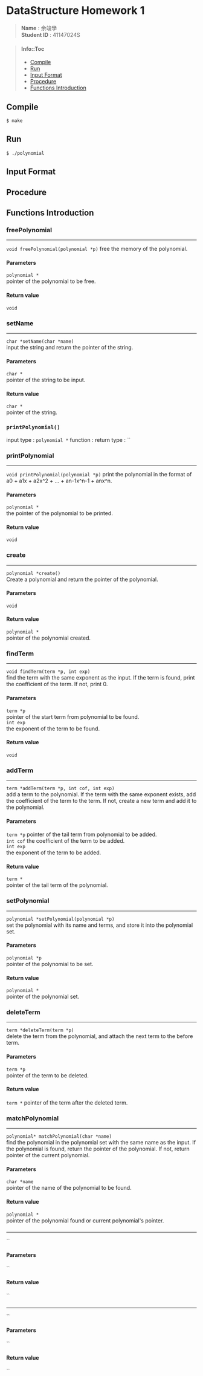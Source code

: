 # DataStructure Homework 1
> **Name** : 余竣學  
**Student ID** : 41147024S

> #### Info::Toc
>- [Compile](#compile)
>- [Run](#run)
>- [Input Format](#input-format)
>- [Procedure](#procedure)
>- [Functions Introduction](#functions-introduction)

## Compile
```shell
$ make
```
## Run
```shell
$ ./polynomial
```
## Input Format

## Procedure
## Functions Introduction
### freePolynomial
---
`void freePolynomial(polynomial *p)`
free the memory of the polynomial.
#### Parameters
`polynomial *`  
pointer of the polynomial to be free.
#### Return value
`void`

### setName 
---
`char *setName(char *name)`  
input the string and return the pointer of the string.

#### Parameters
`char *`  
pointer of the string to be input.
#### Return value
`char *`  
pointer of the string.

### `printPolynomial()`
input type : `polynomial *`
function : 
return type : ``
### printPolynomial 
---
`void printPolynomial(polynomial *p)`
print the polynomial in the format of a0 + a1x + a2x^2 + ... + an-1x^n-1 + anx^n.
#### Parameters
`polynomial *`  
the pointer of the polynomial to be printed.
#### Return value
`void`
### create
---
`polynomial *create()`  
Create a polynomial and return the pointer of the polynomial.  
#### Parameters  
`void`
#### Return value
`polynomial *`  
pointer of the polynomial created.
### findTerm
---
`void findTerm(term *p, int exp)`  
find the term with the same exponent as the input. If the term is found, print the coefficient of the term. If not, print 0.
#### Parameters
`term *p`  
pointer of the start term from polynomial to be found.  
`int exp`  
the exponent of the term to be found.
#### Return value
`void`
### addTerm
---
`term *addTerm(term *p, int cof, int exp)`  
add a term to the polynomial. If the term with the same exponent exists, add the coefficient of the term to the term. If not, create a new term and add it to the polynomial.
#### Parameters
`term *p`
pointer of the tail term from polynomial to be added.  
`int cof`
the coefficient of the term to be added.  
`int exp`  
the exponent of the term to be added.
#### Return value
`term *`  
pointer of the tail term of the polynomial. 
### setPolynomial 
---
`polynomial *setPolynomial(polynomial *p)`  
set the polynomial with its name and terms, and store it into the polynomial set.
#### Parameters
`polynomial *p`  
pointer of the polynomial to be set.
#### Return value
`polynomial *`  
pointer of the polynomial set.
### deleteTerm 
---
`term *deleteTerm(term *p)`  
delete the term from the polynomial, and attach the next term to the before term.

#### Parameters
`term *p`  
pointer of the term to be deleted.
#### Return value
`term *`
pointer of the term after the deleted term.
### matchPolynomial
---
`polynomial* matchPolynomial(char *name)`  
find the polynomial in the polynomial set with the same name as the input. If the polynomial is found, return the pointer of the polynomial. If not, return pointer of the current polynomial.

#### Parameters
`char *name`  
pointer of the name of the polynomial to be found.
#### Return value
`polynomial *`  
pointer of the polynomial found or current polynomial's pointer.
### 
---
``

#### Parameters
``
#### Return value
``
### 
---
``

#### Parameters
``
#### Return value
``